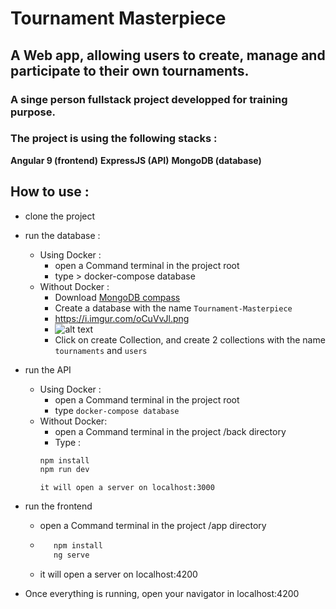 # Tournament Masterpiece
## A Web app, allowing users to create, manage and participate to their own tournaments.

### A singe person fullstack project developped for training purpose.

### The project is using the following stacks : 
**Angular 9 (frontend)**
**ExpressJS (API)**
**MongoDB (database)**


## How to use :
* clone the project

* run the database : 
    * Using Docker :
        * open a Command terminal in the project root
        * type > docker-compose database
    * Without Docker : 
        * Download  [MongoDB compass](https://www.mongodb.com/download-center/community)
        * Create a database with the name ``Tournament-Masterpiece``
        * https://i.imgur.com/oCuVvJl.png
        * ![alt text](https://imgur.com/rQTSka2.png "Step 1 creating DB")
        * Click on create Collection, and create 2 collections with the name ``tournaments`` and ``users``



* run the API
    * Using Docker :
        * open a Command terminal in the project root
        * type ``` docker-compose database ```
    * Without Docker: 
        * open a Command terminal in the project /back directory
        * Type :
         ```cmd
         npm install 
         npm run dev
         ```
          it will open a server on localhost:3000

* run the frontend
    * open a Command terminal in the project /app directory
    * ```cmd
         npm install
         ng serve 
      ``` 
    * it will open a server on localhost:4200

* Once everything is running, open your navigator in localhost:4200
